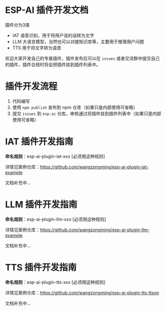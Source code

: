 
# ESP-AI 插件开发文档

插件分为3类
- IAT 语音识别，用于将用户说的话转为文字
- LLM 大语言模型，当然也可以对接知识库等，主要用于推理用户问题
- TTS 用于将文字转为语音


欢迎大家开发自己的专属插件，插件发布后可以在 `issues` 或者交流群中提交自己的插件，插件合规时将会把插件挂到插件列表中。

# 插件开发流程

1. 代码编写
2. 使用 `npm publish` 发布到 npm 仓库（如果只是内部使用可省略）
3. 提交 `issues` 到 `esp-ai` 仓库，审核通过将插件挂到插件列表中（如果只是内部使用可省略）


# IAT 插件开发指南

**命名规则**：esp-ai-plugin-iat-xxx  [必须用这种规则]

详情见案例仓库：https://github.com/wangzongming/esp-ai-plugin-iat-example

文档补充中...

# LLM 插件开发指南

**命名规则**：esp-ai-plugin-llm-xxx  [必须用这种规则]

详情见案例仓库：https://github.com/wangzongming/esp-ai-plugin-llm-example

文档补充中...


# TTS 插件开发指南

**命名规则**：esp-ai-plugin-tts-xxx  [必须用这种规则]

详情见案例仓库：https://github.com/wangzongming/esp-ai-plugin-tts-ttson

文档补充中...
